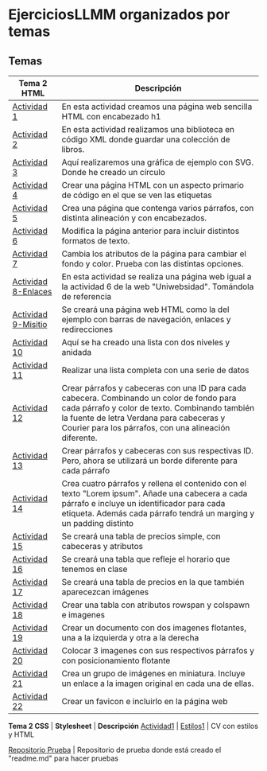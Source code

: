 # EjerciciosLLMM organizados por temas
## Temas

**Tema 2 HTML** | **Descripción**
----------- | -----------
[Actividad 1](/Tema1/Actividad-1-HTML.html) | En esta actividad creamos una página web sencilla HTML con encabezado h1
[Actividad 2](/Tema1/Actividad-2-XML-LMAR.xml) | En esta actividad realizamos una biblioteca en código XML donde guardar una colección de libros.
[Actividad 3](/Tema1/Actividad-3-SVG-LMAR.html) | Aquí realizaremos una gráfica de ejemplo con SVG. Donde he creado un círculo
[Actividad 4](/Tema1/Actividad-4.html) | Crear una página HTML con un aspecto primario de código en el que se ven las etiquetas 
[Actividad 5](/Tema1/Actividad-5.html) | Crea una página que contenga varios párrafos, con distinta alineación y con encabezados.
[Actividad 6](/Tema1/Actividad-6.html) | Modifica la página anterior para incluir distintos formatos de texto.
[Actividad 7](/Tema1/Actividad-7.html) | Cambia los atributos de la página para cambiar el fondo y color. Prueba con las distintas opciones. 
[Actividad 8-Enlaces](/Tema1/enlaces.rar) | En esta actividad se realiza una página web igual a la actividad 6 de la web "Uniwebsidad". Tomándola de referencia
[Actividad 9-Misitio](/Tema1/misitio.rar) | Se creará una página web HTML como la del ejemplo con barras de navegación, enlaces y redirecciones
[Actividad 10](/Tema1/Actividad-10.html) | Aquí se ha creado una lista con dos niveles y anidada
[Actividad 11](/Tema1/Actividad-11.html) | Realizar una lista completa con una serie de datos
[Actividad 12](/Tema1/Actividad-12.html) | Crear párrafos y cabeceras con una ID para cada cabecera. Combinando un color de fondo para cada párrafo y color de texto. Combinando también la fuente de letra Verdana para cabeceras y Courier para los párrafos, con una alineación diferente.
[Actividad 13](/Tema1/Actividad-13.html) | Crear párrafos y cabeceras con sus respectivas ID. Pero, ahora se utilizará un borde diferente para cada párrafo
[Actividad 14](/Tema1/Actividad-14.html) | Crea cuatro párrafos y rellena el contenido con el texto "Lorem ipsum". Añade una cabecera a cada párrafo e incluye un identificador para cada etiqueta. Además cada párrafo tendrá un marging y un padding distinto
[Actividad 15](/Tema1/Actividad-15.html) | Se creará una tabla de precios simple, con cabeceras y atributos
[Actividad 16](/Tema1/Actividad-16.html) | Se creará una tabla que refleje el horario que tenemos en clase 
[Actividad 17](/Tema1/Actividad-17.html) | Se creará una tabla de precios en la que también aparecezcan imágenes
[Actividad 18](/Tema2/Actividad-18.html) | Crear una tabla con atributos rowspan y colspawn e imagenes
[Actividad 19](/Tema2/Actividad-19.html) | Crear un documento con dos imagenes flotantes, una a la izquierda y otra a la derecha
[Actividad 20](/Tema2/Actividad-20.html) | Colocar 3 imagenes con sus respectivos párrafos y con posicionamiento flotante
[Actividad 21](/Tema2/Actividad-21.html) | Crea un grupo de imágenes en miniatura. Incluye un enlace a la imagen original en cada una de ellas.
[Actividad 22](/Tema2/Actividad-22.html) | Crear un favicon e incluirlo en la página web


**Tema 2 CSS** | **Stylesheet** | **Descripción**
[Actividad1](/Tema2/CSS/CSS_Act1.html) | [Estilos1](/Tema2/CSS/MyStyle.css) | CV con estilos y HTML







[Repositorio Prueba](https://github.com/Hadrivm/prueba) | Repositorio de prueba donde está creado el "readme.md" para hacer pruebas
